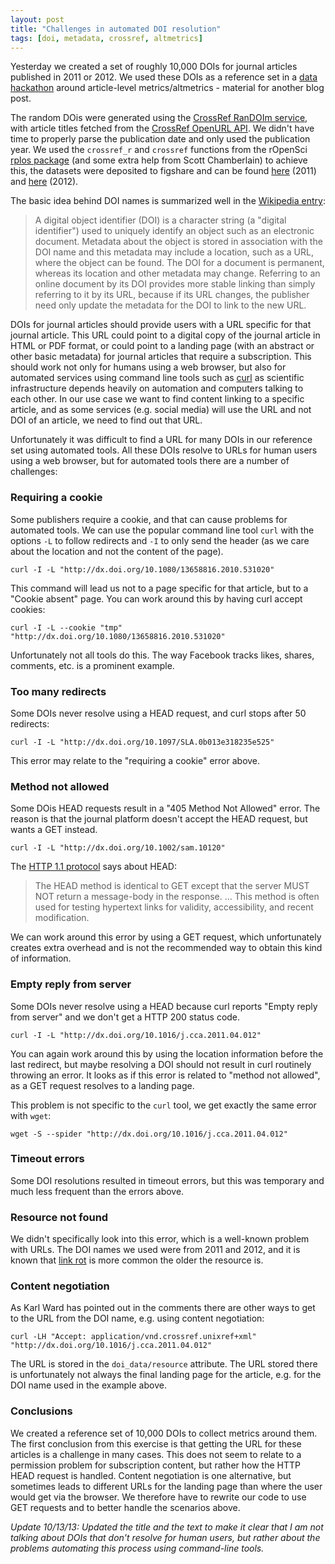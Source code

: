 ```yaml
---
layout: post
title: "Challenges in automated DOI resolution"
tags: [doi, metadata, crossref, altmetrics]
---
```


Yesterday we created a set of roughly 10,000 DOIs for journal articles published in 2011 or 2012. We used these DOIs as a reference set in a [data hackathon](http://almdatachallenge.eventbrite.com/) around article-level metrics/altmetrics - material for another blog post.

The random DOis were generated using the [CrossRef RanDOIm service](http://random.labs.crossref.org/), with article titles fetched from the [CrossRef OpenURL API](http://labs.crossref.org/openurl/). We didn't have time to properly parse the publication date and only used the publication year. We used the `crossref_r` and `crossref` functions from the rOpenSci [rplos package](http://ropensci.github.io/rplos/) (and some extra help from Scott Chamberlain) to achieve this, the datasets were deposited to figshare and can be found [here](http://dx.doi.org/10.6084/m9.figshare.821209) (2011) and [here](http://dx.doi.org/10.6084/m9.figshare.821213) (2012).

The basic idea behind DOI names is summarized well in the [Wikipedia entry](http://en.wikipedia.org/wiki/Digital_object_identifier):

> A digital object identifier (DOI) is a character string (a "digital identifier") used to uniquely identify an object such as an electronic document. Metadata about the object is stored in association with the DOI name and this metadata may include a location, such as a URL, where the object can be found. The DOI for a document is permanent, whereas its location and other metadata may change. Referring to an online document by its DOI provides more stable linking than simply referring to it by its URL, because if its URL changes, the publisher need only update the metadata for the DOI to link to the new URL.

DOIs for journal articles should provide users with a URL specific for that journal article. This URL could point to a digital copy of the journal article in HTML or PDF format, or could point to a landing page (with an abstract or other basic metadata) for journal articles that require a subscription. This should work not only for humans using a web browser, but also for automated services using command line tools such as [curl](http://curl.haxx.se/) as scientific infrastructure depends heavily on automation and computers talking to each other. In our use case we want to find content linking to a specific article, and as some services (e.g. social media) will use the URL and not DOI of an article, we need to find out that URL.

Unfortunately it was difficult to find a URL for many DOIs in our reference set using automated tools. All these DOIs resolve to URLs for human users using a web browser, but for automated tools there are a number of challenges:

### Requiring a cookie
Some publishers require a cookie, and that can cause problems for automated tools. We can use the popular command line tool `curl` with the options `-L` to follow redirects and `-I` to only send the header (as we care about the location and not the content of the page).

    curl -I -L "http://dx.doi.org/10.1080/13658816.2010.531020"

This command will lead us not to a page specific for that article, but to a "Cookie absent" page. You can work around this by having curl accept cookies:

    curl -I -L --cookie "tmp" "http://dx.doi.org/10.1080/13658816.2010.531020"

Unfortunately not all tools do this. The way Facebook tracks likes, shares, comments, etc. is a prominent example.

### Too many redirects
Some DOIs never resolve using a HEAD request, and curl stops after 50 redirects:

    curl -I -L "http://dx.doi.org/10.1097/SLA.0b013e318235e525"

This error may relate to the "requiring a cookie" error above.

### Method not allowed
Some DOis HEAD requests result in a "405 Method Not Allowed" error. The reason is that the journal platform doesn't accept the HEAD request, but wants a GET instead.

    curl -I -L "http://dx.doi.org/10.1002/sam.10120"

The [HTTP 1.1 protocol](http://www.w3.org/Protocols/rfc2616/rfc2616-sec9.html) says about HEAD:

> The HEAD method is identical to GET except that the server MUST NOT return a message-body in the response. …
This method is often used for testing hypertext links for validity, accessibility, and recent modification.

We can work around this error by using a GET request, which unfortunately creates extra overhead and is not the recommended way to obtain this kind of information.

### Empty reply from server
Some DOIs never resolve using a HEAD because curl reports "Empty reply from server" and we don't get a HTTP 200 status code.

    curl -I -L "http://dx.doi.org/10.1016/j.cca.2011.04.012"

You can again work around this by using the location information before the last redirect, but maybe resolving a DOI should not result in curl routinely throwing an error. It looks as if this error is related to "method not allowed", as a GET request resolves to a landing page.

This problem is not specific to the `curl` tool, we get exactly the same error with `wget`:

    wget -S --spider "http://dx.doi.org/10.1016/j.cca.2011.04.012"

### Timeout errors
Some DOI resolutions resulted in timeout errors, but this was temporary and much less frequent than the errors above.

### Resource not found
We didn't specifically look into this error, which is a well-known problem with URLs. The DOI names we used were from 2011 and 2012, and it is known that [link rot](http://en.wikipedia.org/wiki/Link_rot) is more common the older the resource is.

### Content negotiation
As Karl Ward has pointed out in the comments there are other ways to get to the URL from the DOI name, e.g. using content negotiation:

    curl -LH "Accept: application/vnd.crossref.unixref+xml" "http://dx.doi.org/10.1016/j.cca.2011.04.012"

The URL is stored in the `doi_data/resource` attribute. The URL stored there is unfortunately not always the final landing page for the article, e.g. for the DOI name used in the example above.

### Conclusions
We created a reference set of 10,000 DOIs to collect metrics around them. The first conclusion from this exercise is that getting the URL for these articles is a challenge in many cases. This does not seem to relate to a permission problem for subscription content, but rather how the HTTP HEAD request is handled. Content negotiation is one alternative, but sometimes leads to different URLs for the landing page than where the user would get via the browser. We therefore have to rewrite our code to use GET requests and to better handle the scenarios above.

*Update 10/13/13: Updated the title and the text to make it clear that I am not talking about DOIs that don't resolve for human users, but rather about the problems automating this process using command-line tools.*


